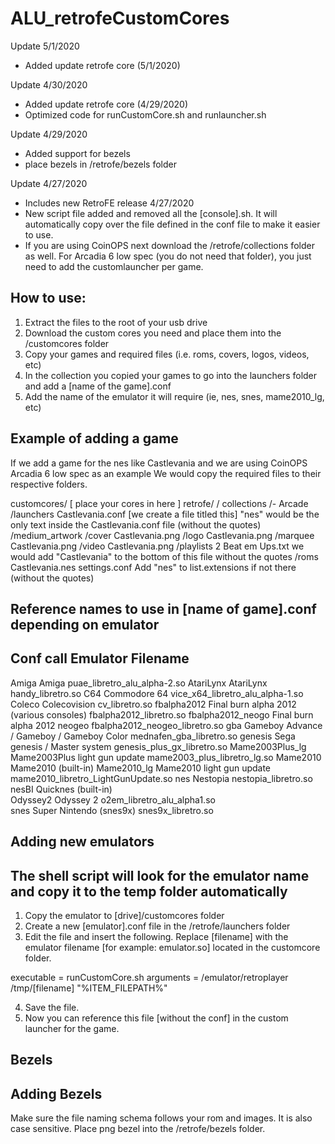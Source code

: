 # ALU_retrofeCustomCores

Update 5/1/2020
 - Added update retrofe core (5/1/2020)

Update 4/30/2020
 - Added update retrofe core (4/29/2020)
 - Optimized code for runCustomCore.sh and runlauncher.sh

Update 4/29/2020
 - Added support for bezels
 - place bezels in /retrofe/bezels folder

Update 4/27/2020
- Includes new RetroFE release 4/27/2020
- New script file added and removed all the [console].sh. It will automatically copy over the file
  defined in the conf file to make it easier to use.
- If you are using CoinOPS next download the /retrofe/collections folder as well. For Arcadia 6 low spec (you do not need that folder), you just need to add the customlauncher per game.
  
How to use:
-----------------------------------------------------------------------------------------------------------------

1. Extract the files to the root of your usb drive
2. Download the custom cores you need and place them into the /customcores folder
3. Copy your games and required files (i.e. roms, covers, logos, videos, etc)
4. In the collection you copied your games to go into the launchers folder and add a [name of the game].conf
5. Add the name of the emulator it will require (ie, nes, snes, mame2010_lg, etc)




Example of adding a game
------------------------------------------------------------------------------------------------------------------
If we add a game for the nes like Castlevania and we are using CoinOPS Arcadia 6 low spec as an example
We would copy the required files to their respective folders.

customcores/
	[ place your cores in here ]
retrofe/
	/ collections
		/- Arcade
			/launchers
				Castlevania.conf		[we create a file titled this]
										"nes" would be the only text inside the Castlevania.conf file (without the quotes)
			/medium_artwork
				/cover
					Castlevania.png
				/logo
					Castlevania.png
				/marquee
					Castlevania.png
				/video
					Castlevania.png
			/playlists
				2 Beat em Ups.txt		we would add "Castlevania" to the bottom of this file without the quotes
			/roms
				Castlevania.nes
			settings.conf				Add "nes" to list.extensions if not there (without the quotes)




Reference names to use in [name of game].conf depending on emulator
----------------------------------------------------------------------------------------------------------------------------
Conf call			Emulator						Filename
----------------------------------------------------------------------------------------------------------------------------
Amiga				Amiga							puae_libretro_alu_alpha-2.so
AtariLynx			AtariLynx						handy_libretro.so
C64				Commodore 64						vice_x64_libretro_alu_alpha-1.so
Coleco				Colecovision						cv_libretro.so
fbalpha2012			Final burn alpha 2012 (various consoles)		fbalpha2012_libretro.so
fbalpha2012_neogo		Final burn alpha 2012 neogeo				fbalpha2012_neogeo_libretro.so
gba				Gameboy Advance / Gameboy / Gameboy Color		mednafen_gba_libretro.so
genesis				Sega genesis / Master system				genesis_plus_gx_libretro.so
Mame2003Plus_lg			Mame2003Plus light gun update				mame2003_plus_libretro_lg.so
Mame2010			Mame2010 (built-in)
Mame2010_lg			Mame2010 light gun update				mame2010_libretro_LightGunUpdate.so
nes				Nestopia						nestopia_libretro.so
nesBI				Quicknes (built-in)					
Odyssey2			Odyssey 2						o2em_libretro_alu_alpha1.so			
snes				Super Nintendo (snes9x)					snes9x_libretro.so




Adding new emulators
------------------------------------------------------------------------------------------------------------------------
The shell script will look for the emulator name and copy it to the temp folder automatically
------------------------------------------------------------------------------------------------------------------------
1. Copy the emulator to [drive]/customcores folder
2. Create a new [emulator].conf file in the /retrofe/launchers folder
3. Edit the file and insert the following. Replace [filename] with the emulator filename [for example: emulator.so] located in the customcore folder.

executable = runCustomCore.sh
arguments = /emulator/retroplayer /tmp/[filename] "%ITEM_FILEPATH%"

4. Save the file.
5. Now you can reference this file [without the conf] in the custom launcher for the game.



Bezels
-------------------------------------------------------------------------------------------------------------------------
Adding Bezels
-------------------------------------------------------------------------------------------------------------------------
Make sure the file naming schema follows your rom and images. It is also case sensitive. Place png bezel into the /retrofe/bezels folder.